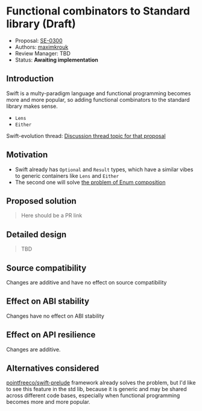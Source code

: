 # Functional combinators to Standard library (Draft)

* Proposal: [SE-0300](0300-functional-combinators-to-standard-library.md)
* Authors: [maximkrouk](https://github.com/maximkrouk)
* Review Manager: TBD
* Status: **Awaiting implementation**

## Introduction

Swift is a multy-paradigm language and functional programming becomes more and more popular, so adding functional combinators to the standard library makes sense.

- `Lens`
- `Either`

Swift-evolution thread: [Discussion thread topic for that proposal](https://forums.swift.org/)

## Motivation

- Swift already has `Optional` and `Result` types, which have a similar vibes to generic containers like `Lens` and `Either`
- The second one will solve [the problem of Enum composition](https://forums.swift.org/t/pitch-enum-composition/43598)

## Proposed solution

> Here should be a PR link

## Detailed design

> TBD

## Source compatibility

Changes are additive and have no effect on source compatibility

## Effect on ABI stability

Changes have no effect on ABI stability

## Effect on API resilience

Changes are additive.

## Alternatives considered

[pointfreeco/swift-prelude](https://github.com/pointfreeco/swift-prelude#optics) framework already solves the problem, but I'd like to see this feature in the std lib, because it is generic and may be shared across different code bases, especially when functional programming becomes more and more popular.
